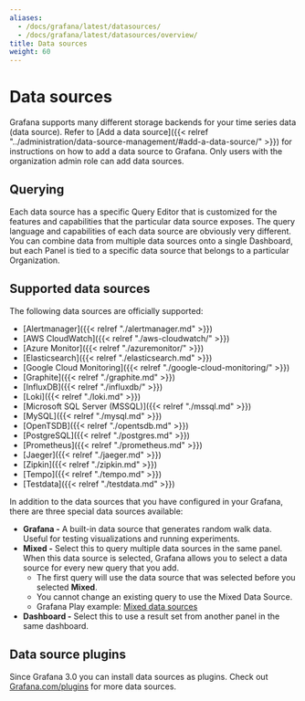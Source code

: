 ```yaml
---
aliases:
  - /docs/grafana/latest/datasources/
  - /docs/grafana/latest/datasources/overview/
title: Data sources
weight: 60
---
```


# Data sources

Grafana supports many different storage backends for your time series data (data source). Refer to [Add a data source]({{< relref "../administration/data-source-management/#add-a-data-source/" >}}) for instructions on how to add a data source to Grafana. Only users with the organization admin role can add data sources.

## Querying

Each data source has a specific Query Editor that is customized for the features and capabilities that the particular data source exposes. The query language and capabilities of each data source are obviously very different. You can combine data from multiple data sources onto a single Dashboard, but each Panel is tied to a specific data source that belongs to a particular Organization.

## Supported data sources

The following data sources are officially supported:

- [Alertmanager]({{< relref "./alertmanager.md" >}})
- [AWS CloudWatch]({{< relref "./aws-cloudwatch/" >}})
- [Azure Monitor]({{< relref "./azuremonitor/" >}})
- [Elasticsearch]({{< relref "./elasticsearch.md" >}})
- [Google Cloud Monitoring]({{< relref "./google-cloud-monitoring/" >}})
- [Graphite]({{< relref "./graphite.md" >}})
- [InfluxDB]({{< relref "./influxdb/" >}})
- [Loki]({{< relref "./loki.md" >}})
- [Microsoft SQL Server (MSSQL)]({{< relref "./mssql.md" >}})
- [MySQL]({{< relref "./mysql.md" >}})
- [OpenTSDB]({{< relref "./opentsdb.md" >}})
- [PostgreSQL]({{< relref "./postgres.md" >}})
- [Prometheus]({{< relref "./prometheus.md" >}})
- [Jaeger]({{< relref "./jaeger.md" >}})
- [Zipkin]({{< relref "./zipkin.md" >}})
- [Tempo]({{< relref "./tempo.md" >}})
- [Testdata]({{< relref "./testdata.md" >}})

In addition to the data sources that you have configured in your Grafana, there are three special data sources available:

- **Grafana -** A built-in data source that generates random walk data. Useful for testing visualizations and running experiments.
- **Mixed -** Select this to query multiple data sources in the same panel. When this data source is selected, Grafana allows you to select a data source for every new query that you add.
  - The first query will use the data source that was selected before you selected **Mixed**.
  - You cannot change an existing query to use the Mixed Data Source.
  - Grafana Play example: [Mixed data sources](https://play.grafana.org/d/000000100/mixed-datasources?orgId=1)
- **Dashboard -** Select this to use a result set from another panel in the same dashboard.

## Data source plugins

Since Grafana 3.0 you can install data sources as plugins. Check out [Grafana.com/plugins](https://grafana.com/plugins) for more data sources.
